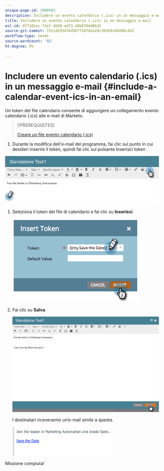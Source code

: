 ```yaml
---
unique-page-id: 1900565
description: Includere un evento calendario (.ics) in un messaggio e-mail - Marketo Docs - Documentazione del prodotto
title: Includere un evento calendario (.ics) in un messaggio e-mail
exl-id: 077181ec-73e7-4b58-a473-46b0764d6b32
source-git-commit: 72e1d29347bd5b77107da1e9c30169cb6490c432
workflow-type: tm+mt
source-wordcount: '92'
ht-degree: 0%

---
```


# Includere un evento calendario (.ics) in un messaggio e-mail {#include-a-calendar-event-ics-in-an-email}

Un token del file calendario consente di aggiungere un collegamento evento calendario (.ics) alle e-mail di Marketo.

>[!PREREQUISITES]
>
>[Creare un file evento calendario (.ics)](/help/marketo/product-docs/email-marketing/general/functions-in-the-editor/create-a-calendar-event-ics-file.md)

1. Durante la modifica dell&#39;e-mail del programma, fai clic sul punto in cui desideri inserire il token, quindi fai clic sul pulsante Inserisci token .

![](assets/one-6.png)

1. Seleziona il token del file di calendario e fai clic su **Inserisci**.

   ![](assets/image2014-9-11-16-3a53-3a30.png)

1. Fai clic su **Salva**.

   ![](assets/three-5.png)

   I destinatari riceveranno un’e-mail simile a questa.

   ![](assets/image2014-9-11-16-3a53-3a48.png)

Missione compiuta!
